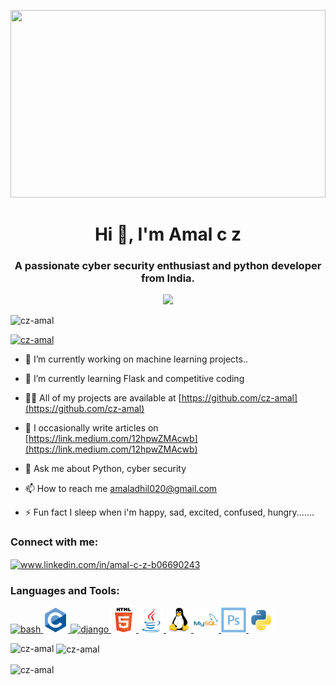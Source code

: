 <p align = "centre"> <img src="https://img.freepik.com/free-vector/digital-binary-code-algorithm-stream-matrix-background_1017-25328.jpg?w=1060&t=st=1672491968~exp=1672492568~hmac=67a114a8edad4984d6f251b95479f4ab959c1dc4763aee9199abfae238305dad" width="100%" height="300px"> </p>
<h1 align="center">Hi 👋, I'm Amal c z</h1>
<h3 align="center">A passionate cyber security enthusiast and python developer from India.</h3>
<p align="center"> <img src="https://media.tenor.com/flflC6GFzO8AAAAd/sultan-alrefaei-programmer.gif" width="300px",height="330px"></p>

<p align="left"> <img src="https://komarev.com/ghpvc/?username=cz-amal&label=Profile%20views&color=0e75b6&style=flat" alt="cz-amal" /> </p>

<p align="left"> <a href="https://github.com/ryo-ma/github-profile-trophy"><img src="https://github-profile-trophy.vercel.app/?username=cz-amal" alt="cz-amal" /></a> </p>

- 🔭 I’m currently working on machine learning projects..

- 🌱 I’m currently learning Flask and competitive coding

- 👨‍💻 All of my projects are available at [https://github.com/cz-amal](https://github.com/cz-amal)

- 📝 I occasionally write articles on [https://link.medium.com/12hpwZMAcwb](https://link.medium.com/12hpwZMAcwb)

- 💬 Ask me about Python, cyber security

- 📫 How to reach me amaladhil020@gmail.com

- ⚡️ Fun fact I sleep when i'm happy, sad, excited, confused, hungry.......

<h3 align="left">Connect with me:</h3>
<p align="left">
<a href="https://linkedin.com/in/www.linkedin.com/in/amal-c-z-b06690243" target="blank"><img align="center" src="https://raw.githubusercontent.com/rahuldkjain/github-profile-readme-generator/master/src/images/icons/Social/linked-in-alt.svg" alt="www.linkedin.com/in/amal-c-z-b06690243" height="30" width="40" /></a>
</p>

<h3 align="left">Languages and Tools:</h3>
<p align="left"> <a href="https://www.gnu.org/software/bash/" target="_blank" rel="noreferrer"> <img src="https://www.vectorlogo.zone/logos/gnu_bash/gnu_bash-icon.svg" alt="bash" width="40" height="40"/> </a> <a href="https://www.cprogramming.com/" target="_blank" rel="noreferrer"> <img src="https://raw.githubusercontent.com/devicons/devicon/master/icons/c/c-original.svg" alt="c" width="40" height="40"/> </a> <a href="https://www.djangoproject.com/" target="_blank" rel="noreferrer"> <img src="https://cdn.worldvectorlogo.com/logos/django.svg" alt="django" width="40" height="40"/> </a> <a href="https://www.w3.org/html/" target="_blank" rel="noreferrer"> <img src="https://raw.githubusercontent.com/devicons/devicon/master/icons/html5/html5-original-wordmark.svg" alt="html5" width="40" height="40"/> </a> <a href="https://www.java.com" target="_blank" rel="noreferrer"> <img src="https://raw.githubusercontent.com/devicons/devicon/master/icons/java/java-original.svg" alt="java" width="40" height="40"/> </a> <a href="https://www.linux.org/" target="_blank" rel="noreferrer"> <img src="https://raw.githubusercontent.com/devicons/devicon/master/icons/linux/linux-original.svg" alt="linux" width="40" height="40"/> </a> <a href="https://www.mysql.com/" target="_blank" rel="noreferrer"> <img src="https://raw.githubusercontent.com/devicons/devicon/master/icons/mysql/mysql-original-wordmark.svg" alt="mysql" width="40" height="40"/> </a> <a href="https://www.photoshop.com/en" target="_blank" rel="noreferrer"> <img src="https://raw.githubusercontent.com/devicons/devicon/master/icons/photoshop/photoshop-line.svg" alt="photoshop" width="40" height="40"/> </a> <a href="https://www.python.org" target="_blank" rel="noreferrer"> <img src="https://raw.githubusercontent.com/devicons/devicon/master/icons/python/python-original.svg" alt="python" width="40" height="40"/> </a> </p>

<p><img align="left" src="https://github-readme-stats.vercel.app/api/top-langs?username=cz-amal&show_icons=true&locale=en&layout=compact" alt="cz-amal" /></p>

<p>&nbsp;<img align="center" src="https://github-readme-stats.vercel.app/api?username=cz-amal&show_icons=true&locale=en" alt="cz-amal" /></p>

<p><img align="center" src="https://github-readme-streak-stats.herokuapp.com/?user=cz-amal&" alt="cz-amal" /></p>
